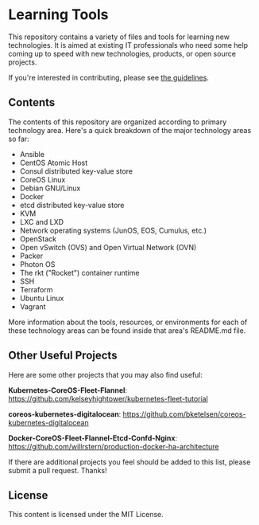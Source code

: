 # Learning Tools

This repository contains a variety of files and tools for learning new technologies. It is aimed at existing IT professionals who need some help coming up to speed with new technologies, products, or open source projects.

If you're interested in contributing, please see [the guidelines](https://github.com/lowescott/learning-tools/blob/master/CONTRIBUTING.md).

## Contents

The contents of this repository are organized according to primary technology area. Here's a quick breakdown of the major technology areas so far:

* Ansible
* CentOS Atomic Host
* Consul distributed key-value store
* CoreOS Linux
* Debian GNU/Linux
* Docker
* etcd distributed key-value store
* KVM
* LXC and LXD
* Network operating systems (JunOS, EOS, Cumulus, etc.)
* OpenStack
* Open vSwitch (OVS) and Open Virtual Network (OVN)
* Packer
* Photon OS
* The rkt ("Rocket") container runtime
* SSH
* Terraform
* Ubuntu Linux
* Vagrant

More information about the tools, resources, or environments for each of these technology areas can be found inside that area's README.md file.

## Other Useful Projects

Here are some other projects that you may also find useful:

**Kubernetes-CoreOS-Fleet-Flannel**: https://github.com/kelseyhightower/kubernetes-fleet-tutorial

**coreos-kubernetes-digitalocean**: https://github.com/bketelsen/coreos-kubernetes-digitalocean

**Docker-CoreOS-Fleet-Flannel-Etcd-Confd-Nginx**: https://github.com/willrstern/production-docker-ha-architecture

If there are additional projects you feel should be added to this list, please submit a pull request. Thanks!

## License

This content is licensed under the MIT License.
